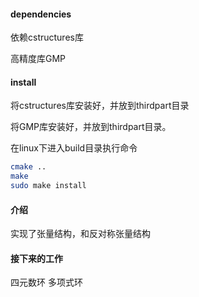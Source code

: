 #### dependencies
依赖cstructures库

高精度库GMP

#### install

将cstructures库安装好，并放到thirdpart目录

将GMP库安装好，并放到thirdpart目录。

在linux下进入build目录执行命令

```bash
cmake ..
make 
sudo make install
```

#### 介绍

实现了张量结构，和反对称张量结构

#### 接下来的工作
四元数环
多项式环